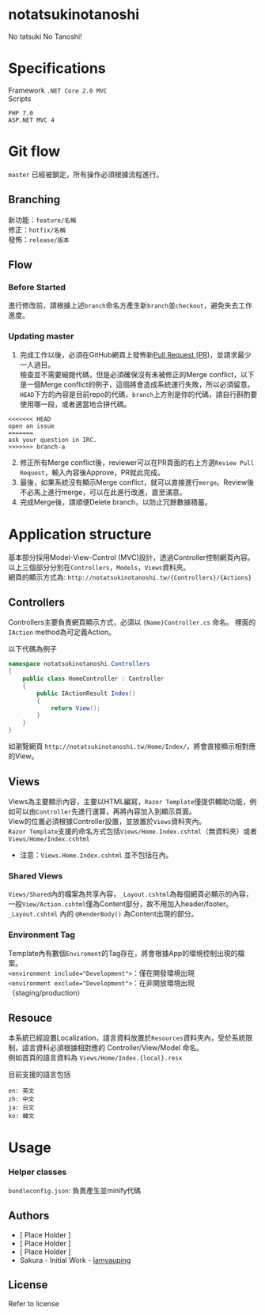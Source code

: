# notatsukinotanoshi
No tatsuki No Tanoshi!

# Specifications
Framework `.NET Core 2.0 MVC`  
Scripts
```
PHP 7.0
ASP.NET MVC 4
```

# Git flow
`master` 已經被鎖定，所有操作必須根據流程進行。  


## Branching
新功能：`feature/名稱`  
修正：`hotfix/名稱`  
發怖：`release/版本`  

## Flow
### Before Started
進行修改前，請根據上述`branch`命名方產生新`branch`並`checkout`，避免失去工作進度。

### Updating master
1. 完成工作以後，必須在GitHub網頁上發怖新[Pull Request (PR)](https://github.com/tnsogs02/notatsukinotanoshi/pulls)，並請求最少一人過目。  
檢查並不需要細閱代碼，但是必須確保沒有未被修正的Merge conflict，以下是一個Merge conflict的例子，這個將會造成系統運行失敗，所以必須留意。 `HEAD`下方的內容是目前repo的代碼，`branch`上方則是你的代碼，請自行斟酌要使用哪一段，或者適當地合拼代碼。
```
<<<<<<< HEAD
open an issue
=======
ask your question in IRC.
>>>>>>> branch-a
```

2. 修正所有Merge conflict後，reviewer可以在PR頁面的右上方選`Review Pull Request`，輸入內容後Approve，PR就此完成。
3. 最後，如果系統沒有顯示Merge conflict，就可以直接進行`merge`。Review後不必馬上進行merge，可以在此進行改進，直至滿意。
4. 完成Merge後，請順便Delete branch，以防止冗餘數據積蓄。

# Application structure
基本部分採用Model-View-Control (MVC)設計，透過Controller控制網頁內容。
以上三個部分分別在`Controllers`，`Models`，`Views`資料夾。  
網頁的顯示方式為: `http://notatsukinotanoshi.tw/{Controllers}/{Actions}`

## Controllers
Controllers主要負責網頁顯示方式，必須以 `{Name}Controller.cs` 命名。
裡面的 `IAction` method為可定義Action。

以下代碼為例子
```csharp
namespace notatsukinotanoshi.Controllers
{
    public class HomeController : Controller
    {
        public IActionResult Index()
        {
            return View();
        }
    }
}
```
如瀏覽網頁 `http://notatsukinotanoshi.tw/Home/Index/`，將會直接顯示相對應的View。  

## Views
Views為主要顯示內容，主要以HTML編寫，`Razor Template`僅提供輔助功能，例如可以由`Controller`先進行運算，再將內容加入到顯示頁面。  
View的位置必須根據Controller設置，並放置於`Views`資料夾內。  
`Razor Template`支援的命名方式包括`Views/Home.Index.cshtml`（無資料夾）或者`Views/Home/Index.cshtml`  
* 注意：`Views.Home.Index.cshtml` 並不包括在內。

### Shared Views
`Views/Shared`內的檔案為共享內容，`_Layout.cshtml`為每個網頁必顯示的內容，一般`View/Action.cshtml`僅為Content部分，故不用加入header/footer。  
`_Layout.cshtml` 內的 `@RenderBody()` 為Content出現的部分。

### Environment Tag
Template內有數個`Enviroment`的Tag存在，將會根據App的環境控制出現的檔案。  
`<environment include="Development">`：僅在開發環境出現  
`<environment exclude="Development">`：在非開放環境出現（staging/production）  

## Resouce
本系統已經設置Localization，語言資料放置於`Resources`資料夾內，受於系統限制，語言資料必須根據相對應的 Controller/View/Model 命名。  
例如首頁的語言資料為 `Views/Home/Index.{local}.resx`

目前支援的語言包括
```
en: 英文
zh: 中文
ja: 日文
ko: 韓文
```

# Usage
### Helper classes
`bundleconfig.json`: 負責產生並minify代碼

## Authors
* [ Place Holder ]
* [ Place Holder ]
* [ Place Holder ]
* Sakura - Initial Work - [lamyauping](https://github.com/lamyauping)

## License
Refer to license
